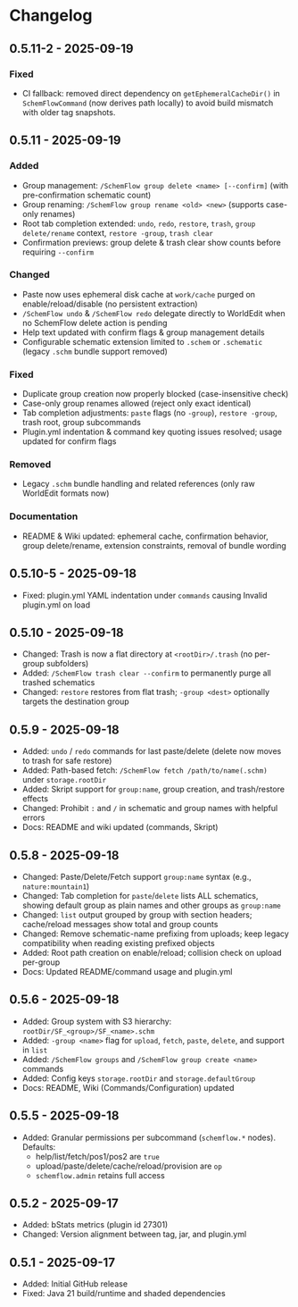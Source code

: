 # Changelog

## 0.5.11-2 - 2025-09-19
### Fixed
- CI fallback: removed direct dependency on `getEphemeralCacheDir()` in `SchemFlowCommand` (now derives path locally) to avoid build mismatch with older tag snapshots.

## 0.5.11 - 2025-09-19
### Added
- Group management: `/SchemFlow group delete <name> [--confirm]` (with pre-confirmation schematic count)
- Group renaming: `/SchemFlow group rename <old> <new>` (supports case-only renames)
- Root tab completion extended: `undo`, `redo`, `restore`, `trash`, `group delete/rename` context, `restore -group`, `trash clear`
- Confirmation previews: group delete & trash clear show counts before requiring `--confirm`

### Changed
- Paste now uses ephemeral disk cache at `work/cache` purged on enable/reload/disable (no persistent extraction)
- `/SchemFlow undo` & `/SchemFlow redo` delegate directly to WorldEdit when no SchemFlow delete action is pending
- Help text updated with confirm flags & group management details
- Configurable schematic extension limited to `.schem` or `.schematic` (legacy `.schm` bundle support removed)

### Fixed
- Duplicate group creation now properly blocked (case-insensitive check)
- Case-only group renames allowed (reject only exact identical)
- Tab completion adjustments: `paste` flags (no `-group`), `restore -group`, trash root, group subcommands
- Plugin.yml indentation & command key quoting issues resolved; usage updated for confirm flags

### Removed
- Legacy `.schm` bundle handling and related references (only raw WorldEdit formats now)

### Documentation
- README & Wiki updated: ephemeral cache, confirmation behavior, group delete/rename, extension constraints, removal of bundle wording

## 0.5.10-5 - 2025-09-18
- Fixed: plugin.yml YAML indentation under `commands` causing Invalid plugin.yml on load

## 0.5.10 - 2025-09-18
- Changed: Trash is now a flat directory at `<rootDir>/.trash` (no per-group subfolders)
- Added: `/SchemFlow trash clear --confirm` to permanently purge all trashed schematics
- Changed: `restore` restores from flat trash; `-group <dest>` optionally targets the destination group

## 0.5.9 - 2025-09-18
- Added: `undo` / `redo` commands for last paste/delete (delete now moves to trash for safe restore)
- Added: Path-based fetch: `/SchemFlow fetch /path/to/name(.schm)` under `storage.rootDir`
- Added: Skript support for `group:name`, group creation, and trash/restore effects
- Changed: Prohibit `:` and `/` in schematic and group names with helpful errors
- Docs: README and wiki updated (commands, Skript)

## 0.5.8 - 2025-09-18
- Changed: Paste/Delete/Fetch support `group:name` syntax (e.g., `nature:mountain1`)
- Changed: Tab completion for `paste`/`delete` lists ALL schematics, showing default group as plain names and other groups as `group:name`
- Changed: `list` output grouped by group with section headers; cache/reload messages show total and group counts
- Changed: Remove schematic-name prefixing from uploads; keep legacy compatibility when reading existing prefixed objects
- Added: Root path creation on enable/reload; collision check on upload per-group
- Docs: Updated README/command usage and plugin.yml

## 0.5.6 - 2025-09-18
- Added: Group system with S3 hierarchy: `rootDir/SF_<group>/SF_<name>.schm`
- Added: `-group <name>` flag for `upload`, `fetch`, `paste`, `delete`, and support in `list`
- Added: `/SchemFlow groups` and `/SchemFlow group create <name>` commands
- Added: Config keys `storage.rootDir` and `storage.defaultGroup`
- Docs: README, Wiki (Commands/Configuration) updated

## 0.5.5 - 2025-09-18
- Added: Granular permissions per subcommand (`schemflow.*` nodes). Defaults:
	- help/list/fetch/pos1/pos2 are `true`
	- upload/paste/delete/cache/reload/provision are `op`
	- `schemflow.admin` retains full access

## 0.5.2 - 2025-09-17
- Added: bStats metrics (plugin id 27301)
- Changed: Version alignment between tag, jar, and plugin.yml

## 0.5.1 - 2025-09-17
- Added: Initial GitHub release
- Fixed: Java 21 build/runtime and shaded dependencies